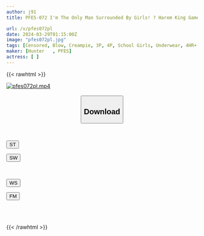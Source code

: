 ```yaml
---
author: j91
title: PFES-072 I'm The Only Man Surrounded By Girls! ? Harem King Game! In The After-school Classroom Left Over From Preparations For The School Festival, I Strongly Participate In The King's Game With No Veto Rights! Usually...

url: /v/pfes072pl
date: 2024-03-29T01:15:00Z
image: "pfes072pl.jpg"
tags: [Censored, Blow, Creampie, 3P, 4P, School Girls, Underwear, 4HR+	]
maker: [Hunter   , PFES]
actress: [ ]
---
```



{{< rawhtml >}}

<div class="video" data-videoid="ybwXm7qZoYf11RK">
    <a href="javascript:;">
        <img src="/v/pfes072pl/pfes072pl.jpg" width="WIDTH" height="HEIGHT" alt="pfes072pl.mp4" loading="lazy">
    </a>
</div>

<script type="text/javascript" src="https://j91.asia/asset/on-demand-st.js"></script>

<br>
  <link rel="stylesheet" href="https://j91.asia/asset/bs5.css">
  
  <center>
  <button class="btn btn-primary" type="button" data-bs-toggle="collapse" data-bs-target=".multi-collapse" aria-expanded="false" aria-controls="multiCollapseExample1 multiCollapseExample2"><h2>Download</h2></button></center>
</p>
<div class="row">
  <div class="col">
    <div class="collapse multi-collapse" id="multiCollapseExample1">
      <div class="card card-body">
	      	      <br>
<div class="buttons">  
<p><a href="https://streamtape.to/v/ybwXm7qZoYf11RK" target="_blank"><button class="btn-hover color-3"><i class="fa fa-download"></i> ST</button></a></p>
<p><a href="https://asnwish.com/6n6h7laxrxu0" target="_blank"><button class="btn-hover color-2"><i class="fa fa-download"></i> SW</button></a></p></div>
    </div>
  </div>
</div>
  <div class="col">
    <div class="collapse multi-collapse" id="multiCollapseExample2">
      <div class="card card-body">
	      <br>
<div class="buttons">
<p><a href="https://wolfstream.tv/kbu3xera9g4d"><button class="btn-hover color-9"><i class="fa fa-download"></i> WS</button></a></p>
<p><a href="https://filemoon.sx/d/9slbv3yrz7kr"><button class="btn-hover color-8"><i class="fa fa-download"></i> FM</button></a></p></div>
<br><br>
      </div>
    </div>
  </div>
</div>

{{< /rawhtml >}}